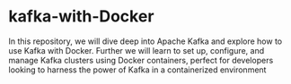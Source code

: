 # kafka-with-Docker
In this repository, we will dive deep into Apache Kafka and explore how to use Kafka with Docker. Further we will learn to set up, configure, and manage Kafka clusters using Docker containers, perfect for developers looking to harness the power of Kafka in a containerized environment
